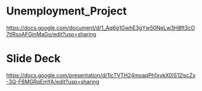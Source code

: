 # Unemployment_Project
https://docs.google.com/document/d/1_Aq6g1GwhE3gYw50NeLw3H8ft3cO7tlRsoAFGinMaGo/edit?usp=sharing
# Slide Deck
https://docs.google.com/presentation/d/1IcTVTH24moaqPh1xykX0IS12lscZx-3Q-F6MGRqEmYA/edit?usp=sharing
